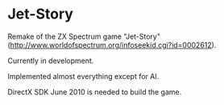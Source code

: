 # Jet-Story
Remake of the ZX Spectrum game "Jet-Story" (http://www.worldofspectrum.org/infoseekid.cgi?id=0002612).

Currently in development.

Implemented almost everything except for AI.

DirectX SDK June 2010 is needed to build the game.
